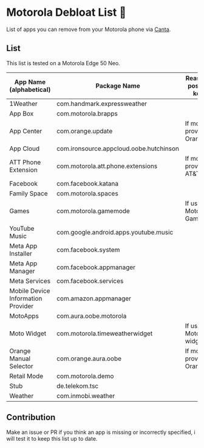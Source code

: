 # Motorola Debloat List 🌱

List of apps you can remove from your Motorola phone via [Canta](https://f-droid.org/packages/org.samo_lego.canta/).

## List

This list is tested on a Motorola Edge 50 Neo.

| App Name (alphabetical)            | Package Name                            | Reason to possibly keep      |
| ---------------------------------- | --------------------------------------- | ---------------------------- |
| 1Weather                           | com.handmark.expressweather             |                              |
| App Box                            | com.motorola.brapps                     |                              |
| App Center                         | com.orange.update                       | If mobile provider is Orange |
| App Cloud                          | com.ironsource.appcloud.oobe.hutchinson |                              |
| ATT Phone Extension                | com.motorola.att.phone.extensions       | If mobile provider is AT&T   |
| Facebook                           | com.facebook.katana                     |                              |
| Family Space                       | com.motorola.spaces                     |                              |
| Games                              | com.motorola.gamemode                   | If using Moto Gametime       |
| YouTube Music                      | com.google.android.apps.youtube.music   |                              |
| Meta App Installer                 | com.facebook.system                     |                              |
| Meta App Manager                   | com.facebook.appmanager                 |                              |
| Meta Services                      | com.facebook.services                   |                              |
| Mobile Device Information Provider | com.amazon.appmanager                   |                              |
| MotoApps                           | com.aura.oobe.motorola                  |                              |
| Moto Widget                        | com.motorola.timeweatherwidget          | If using Motorola's widgets  |
| Orange Manual Selector             | com.orange.aura.oobe                    | If mobile provider is Orange |
| Retail Mode                        | com.motorola.demo                       |                              |
| Stub                               | de.telekom.tsc                          |                              |
| Weather                            | com.inmobi.weather                      |                              |

## Contribution

Make an issue or PR if you think an app is missing or incorrectly specified, i will test it to keep this list up to date.

